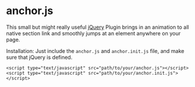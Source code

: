 anchor.js
======

This small but might really useful [jQuery](http://www.jquery.com) Plugin brings in an animation to all native section link and smoothly jumps at an element anywhere on your page.

Installation:
Just include the `anchor.js` and `anchor.init.js` file, and make sure that jQuery is defined.

```
<script type="text/javascript" src="path/to/your/anchor.js"></script>
<script type="text/javascript" src="path/to/your/anchor.init.js"></script>
```

